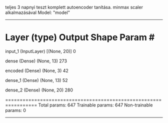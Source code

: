 
teljes 3 napnyi teszt komplett autoencoder tanítása.
minmax scaler alkalmazásával
Model: "model"
_________________________________________________________________
 Layer (type)                Output Shape              Param #   
=================================================================
 input_1 (InputLayer)        [(None, 20)]              0         
                                                                 
 dense (Dense)               (None, 13)                273       
                                                                 
 encoded (Dense)             (None, 3)                 42        
                                                                 
 dense_1 (Dense)             (None, 13)                52        
                                                                 
 dense_2 (Dense)             (None, 20)                280       
                                                                 
=================================================================
Total params: 647
Trainable params: 647
Non-trainable params: 0
_________________________________________________________________
